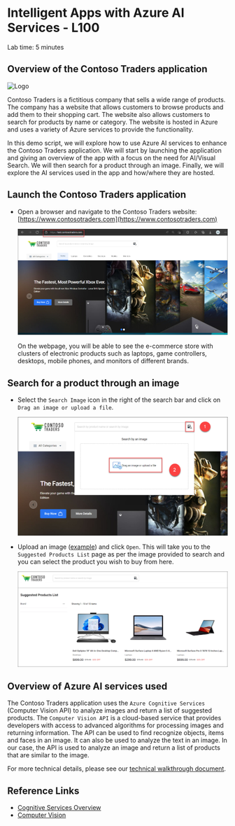 # Intelligent Apps with Azure AI Services - L100

Lab time: 5 minutes

## Overview of the Contoso Traders application

![Logo](../../docs/logo-1280x640.png)

Contoso Traders is a fictitious company that sells a wide range of products. The company has a website that allows customers to browse products and add them to their shopping cart. The website also allows customers to search for products by name or category. The website is hosted in Azure and uses a variety of Azure services to provide the functionality.

In this demo script, we will explore how to use Azure AI services to enhance the Contoso Traders application. We will start by launching the application and giving an overview of the app with a focus on the need for AI/Visual Search. We will then search for a product through an image. Finally, we will explore the AI services used in the app and how/where they are hosted.

## Launch the Contoso Traders application

* Open a browser and navigate to the Contoso Traders website: [https://www.contosotraders.com](https://www.contosotraders.com)

  ![Contoso Traders website](./media/landing-page.png)

  On the webpage, you will be able to see the e-commerce store with clusters of electronic products such as laptops, game controllers, desktops, mobile phones, and monitors of different brands.

## Search for a product through an image

* Select the `Search Image` icon in the right of the search bar and click on `Drag an image or upload a file`.

   ![image](./media/drag-an-image.png)

* Upload an image ([example](./media/laptop-example.jpg)) and click `Open`. This will take you to the `Suggested Products List` page as per the image provided to search and you can select the product you wish to buy from here.

   ![image](./media/suggested-products.png)

## Overview of Azure AI services used

The Contoso Traders application uses the `Azure Cognitive Services` (Computer Vision API) to analyze images and return a list of suggested products. The `Computer Vision API` is a cloud-based service that provides developers with access to advanced algorithms for processing images and returning information. The API can be used to find recognize objects, items and faces in an image. It can also be used to analyze the text in an image. In our case, the API is used to analyze an image and return a list of products that are similar to the image.

For more technical details, please see our [technical walkthrough document](./technical-walkthrough.md).

## Reference Links

* [Cognitive Services Overview](https://learn.microsoft.com/en-us/azure/cognitive-services/computer-vision/overview)
* [Computer Vision](https://learn.microsoft.com/en-us/azure/cognitive-services/computer-vision/overview)
